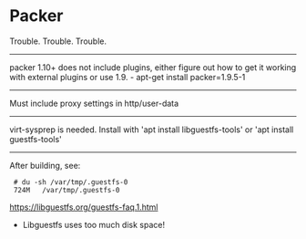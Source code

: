 

# Packer

Trouble. Trouble. Trouble.

---
packer 1.10+ does not include plugins, either figure out how to get it working with external plugins or use 1.9.
    - apt-get install packer=1.9.5-1

---
Must include proxy settings in http/user-data

---
virt-sysprep is needed. Install with 'apt install libguestfs-tools' or 'apt install guestfs-tools' 

---
After building, see:
```
 # du -sh /var/tmp/.guestfs-0   
 724M	/var/tmp/.guestfs-0
```

https://libguestfs.org/guestfs-faq.1.html
 - Libguestfs uses too much disk space!
